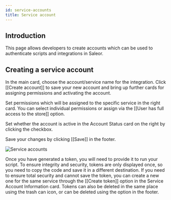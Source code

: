 ```yaml
---
id: service-accounts
title: Service account
---
```


## Introduction

This page allows developers to create accounts which can be used to authenticate scripts and integrations in Saleor.

## Creating a service account

In the main card, choose the account/service name for the integration. Click [[Create account]] to save your new account and bring up further cards for assigning permissions and activating the account. 

Set permissions which will be assigned to the specific service in the right card. You can select individual permissions or assign via the [[User has full access to the store]] option. 

Set whether the account is active in the Account Status card on the right by clicking the checkbox.

Save your changes by clicking [[Save]] in the footer.

![Service accounts](/assets/dashboard-config/Serviceaccount.jpg)

Once you have generated a token, you will need to provide it to run your script. To ensure integrity and security, tokens are only displayed once, so you need to copy the code and save it in a different destination. If you need to ensure total security and cannot save the token, you can create a new one for the same service through the [[Create token]] option in the Service Account Information card. Tokens can also be deleted in the same place using the trash can icon, or can be deleted using the option in the footer.
